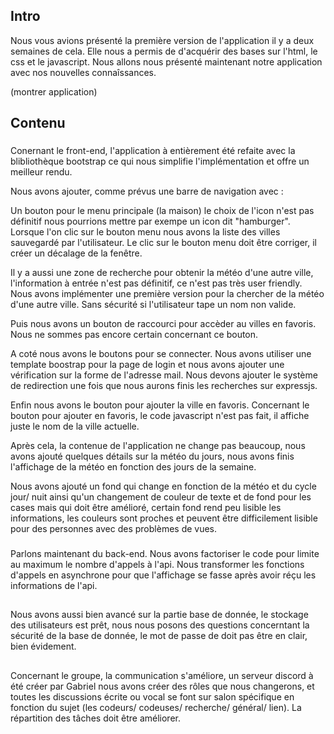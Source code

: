 ## Intro
Nous vous avions présenté la première version de l'application il y a deux semaines de cela. Elle nous a permis de d'acquérir des bases sur l'html, le css et le javascript. Nous allons nous présenté maintenant notre application avec nos nouvelles connaîssances.

(montrer application)

## Contenu

###
Conernant le front-end, l'application à entièrement été refaite avec la blibliothèque bootstrap ce qui nous simplifie l'implémentation et offre un meilleur rendu.

Nous avons ajouter, comme prévus une barre de navigation avec : 

Un bouton pour le menu principale (la maison) le choix de l'icon n'est pas définitif nous pourrions mettre par exempe un icon dit "hamburger".
Lorsque l'on clic sur le bouton menu nous avons la liste des villes sauvegardé par l'utilisateur.
Le clic sur le bouton menu doit être corriger, il créer un décalage de la fenêtre.

Il y a aussi une zone de recherche pour obtenir la météo d'une autre ville, l'information à entrée n'est pas définitif, ce n'est pas très user friendly.
Nous avons implémenter une première version pour la chercher de la météo d'une autre ville. Sans sécurité si l'utilisateur tape un nom non valide.

Puis nous avons un bouton de raccourci pour accèder au villes en favoris. Nous ne sommes pas encore certain concernant ce bouton.

A coté nous avons le boutons pour se connecter.
Nous avons utiliser une template boostrap pour la page de login et nous avons ajouter une vérification sur la forme de l'adresse mail. Nous devons ajouter le système de redirection une fois que nous aurons finis les recherches sur expressjs.

Enfin nous avons le bouton pour ajouter la ville en favoris.
Concernant le bouton pour ajouter en favoris, le code javascript n'est pas fait, il affiche juste le nom de la ville actuelle.

Après cela, la contenue de l'application ne change pas beaucoup, nous avons ajouté quelques détails sur la météo du jours, nous avons finis l'affichage de la météo en fonction des jours de la semaine.

Nous avons ajouté un fond qui change en fonction de la météo et du cycle jour/ nuit ainsi qu'un changement de couleur de texte et de fond pour les cases mais qui doit être amélioré, certain fond rend peu lisible les informations, les couleurs sont proches et peuvent être difficilement lisible pour des personnes avec des problèmes de vues.

### 
Parlons maintenant du back-end. Nous avons factoriser le code pour limite au maximum le nombre d'appels à l'api. Nous transformer les fonctions d'appels en asynchrone pour que l'affichage se fasse après avoir réçu les informations de l'api.


##
Nous avons aussi bien avancé sur la partie base de donnée, le stockage des utilisateurs est prêt, nous nous posons des questions concerntant la sécurité de la base de donnée, le mot de passe de doit pas être en clair, bien évidement.

##
Concernant le groupe, la communication s'améliore, un serveur discord à été créer par Gabriel nous avons créer des rôles que nous changerons, et toutes les discussions écrite ou vocal se font sur salon spécifique en fonction du sujet (les codeurs/ codeuses/ recherche/ général/ lien). La répartition des tâches doit être améliorer.